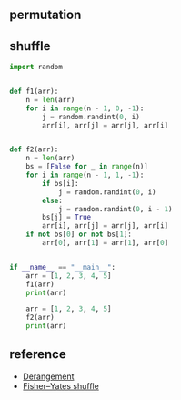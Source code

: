 ## permutation



## shuffle

```python
import random


def f1(arr):
    n = len(arr)
    for i in range(n - 1, 0, -1):
        j = random.randint(0, i)
        arr[i], arr[j] = arr[j], arr[i]


def f2(arr):
    n = len(arr)
    bs = [False for _ in range(n)]
    for i in range(n - 1, 1, -1):
        if bs[i]:
            j = random.randint(0, i)
        else:
            j = random.randint(0, i - 1)
        bs[j] = True
        arr[i], arr[j] = arr[j], arr[i]
    if not bs[0] or not bs[1]:
        arr[0], arr[1] = arr[1], arr[0]


if __name__ == "__main__":
    arr = [1, 2, 3, 4, 5]
    f1(arr)
    print(arr)

    arr = [1, 2, 3, 4, 5]
    f2(arr)
    print(arr)
```

## reference

- [Derangement](https://en.wikipedia.org/wiki/Derangement)
- [Fisher–Yates shuffle](https://en.wikipedia.org/wiki/Fisher%E2%80%93Yates_shuffle)

